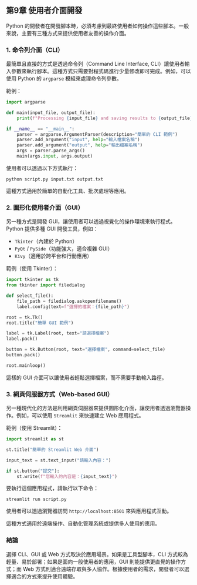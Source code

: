 第9章 使用者介面開發
---

Python 的開發者在開發腳本時，必須考慮到最終使用者如何操作這些腳本。一般來說，主要有三種方式來提供使用者友善的操作介面。

### 1. 命令列介面（CLI）
最簡單且直接的方式是透過命令列（Command Line Interface, CLI）讓使用者輸入參數來執行腳本。這種方式只需要對程式碼進行少量修改即可完成。例如，可以使用 Python 的 `argparse` 模組來處理命令列參數。

範例：
```python
import argparse

def main(input_file, output_file):
    print(f"Processing {input_file} and saving results to {output_file}")

if __name__ == "__main__":
    parser = argparse.ArgumentParser(description="簡單的 CLI 範例")
    parser.add_argument("input", help="輸入檔案名稱")
    parser.add_argument("output", help="輸出檔案名稱")
    args = parser.parse_args()
    main(args.input, args.output)
```
使用者可以透過以下方式執行：
```
python script.py input.txt output.txt
```
這種方式適用於簡單的自動化工具、批次處理等應用。

### 2. 圖形化使用者介面（GUI）
另一種方式是開發 GUI，讓使用者可以透過視覺化的操作環境來執行程式。Python 提供多種 GUI 開發工具，例如：
- `Tkinter`（內建於 Python）
- `PyQt` / `PySide`（功能強大，適合複雜 GUI）
- `Kivy`（適用於跨平台和行動應用）

範例（使用 Tkinter）：
```python
import tkinter as tk
from tkinter import filedialog

def select_file():
    file_path = filedialog.askopenfilename()
    label.config(text=f"選擇的檔案：{file_path}")

root = tk.Tk()
root.title("簡單 GUI 範例")

label = tk.Label(root, text="請選擇檔案")
label.pack()

button = tk.Button(root, text="選擇檔案", command=select_file)
button.pack()

root.mainloop()
```
這樣的 GUI 介面可以讓使用者輕鬆選擇檔案，而不需要手動輸入路徑。

### 3. 網頁伺服器方式（Web-based GUI）
另一種現代化的方法是利用網頁伺服器來提供圖形化介面，讓使用者透過瀏覽器操作。例如，可以使用 `Streamlit` 來快速建立 Web 應用程式。

範例（使用 Streamlit）：
```python
import streamlit as st

st.title("簡單的 Streamlit Web 介面")

input_text = st.text_input("請輸入內容：")

if st.button("提交"):
    st.write(f"您輸入的內容是：{input_text}")
```
要執行這個應用程式，請執行以下命令：
```
streamlit run script.py
```
使用者可以透過瀏覽器訪問 `http://localhost:8501` 來與應用程式互動。

這種方式適用於遠端操作、自動化管理系統或提供多人使用的應用。

### 結論
選擇 CLI、GUI 或 Web 方式取決於應用場景。如果是工具型腳本，CLI 方式較為輕量、易於部署；如果是面向一般使用者的應用，GUI 則能提供更直覺的操作方式；而 Web 方式則適合遠端存取與多人協作。根據使用者的需求，開發者可以選擇適合的方式來提升使用體驗。

